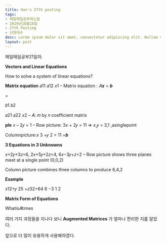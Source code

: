 ```yaml
---
title: Han's 27th posting
tags:
- 매일매일공부하는팀
- 2019년10월16일
- 27th Posting
- 선형대수
desc: Lorem ipsum dolor sit amet, consectetur adipiscing elit. Nullam vehicula gravida felis et dapibus.
layout: post
---
```


<!-- more -->
<!-- Mauris a molestie neque. Aliquam non malesuada nisi, a sodales purus. Nam molestie faucibus sapien eu euismod. Sed scelerisque ornare euismod. In tincidunt est vel pharetra convallis. Praesent vitae nisi odio.-->

매일매일공부21일차.

**Vectors and Linear Equations** 

How to solve a system of linear equations? 

**Matrix equation** 𝑎11 𝑎12 𝑥1 – Matrix equation : 𝐴𝒙 = 𝒃 

= 

𝑏1 𝑏2 

𝑎21 𝑎22 𝑥2 – 𝐴: 𝑚 by 𝑛 coefficient matrix 

**ple** 𝑥 – 2𝑦 = 1
 – Row picture: 3𝑥 + 2𝑦 = 11 ⇒ 𝑥,𝑦 = 3,1 ,asinglepoint 

Columnpicture:𝑥 3 +𝑦 2 = 11 =𝒃 

**3 Equations in 3 Unknowns** 

 𝑥+2𝑦+3𝑧=6, 2𝑥+5𝑦+2𝑧=4, 6𝑥−3𝑦+𝑧=2
 – Row picture shows three planes meet at a single point (0,0,2) 

Column picture combines three columns to produce 6,4,2 

**Example** 

𝑥12+𝑦 25 +𝑧32=64 6 −3 1 2 

**Matrix Form of Equations** 

Whatis𝐴times 

여러 가지 과정들을 지나다 보니 **Augmented Matrices** 가 얼마나 편리한 지를 알았다. 

앞으로 더 많이 유용하게 사용해야겠다.